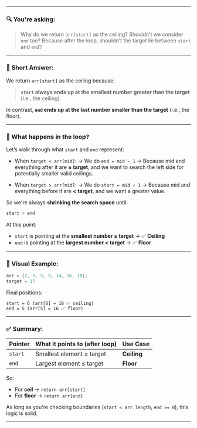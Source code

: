 
---

### 🔍 You're asking:

> Why do we return `arr[start]` as the ceiling?
> Shouldn't we consider `end` too?
> Because after the loop, shouldn't the target lie between `start` and `end`?

---

### 📘 **Short Answer:**

We return `arr[start]` as the ceiling because:

> **`start` always ends up at the smallest number greater than the target** (i.e., the ceiling).

In contrast, **`end` ends up at the last number smaller than the target** (i.e., the floor).

---

### 🔁 What happens in the loop?

Let’s walk through what `start` and `end` represent:

* When `target < arr[mid]`:
  → We do `end = mid - 1`
  → Because mid and everything after it are **≥ target**, and we want to search the left side for potentially smaller valid ceilings.

* When `target > arr[mid]`:
  → We do `start = mid + 1`
  → Because mid and everything before it are **< target**, and we want a greater value.

So we're always **shrinking the search space** until:

```java
start > end
```

At this point:

* `start` is pointing at the **smallest number ≥ target** → ✅ **Ceiling**
* `end` is pointing at the **largest number < target** → ✅ **Floor**

---

### 📌 Visual Example:

```java
arr = {2, 3, 5, 9, 14, 16, 18};
target = 17
```

Final positions:

```
start = 6 (arr[6] = 18 ✅ ceiling)
end = 5 (arr[5] = 16 ✅ floor)
```

---

### ✅ Summary:

| Pointer | What it points to (after loop) | Use Case    |
| ------- | ------------------------------ | ----------- |
| `start` | Smallest element ≥ target      | **Ceiling** |
| `end`   | Largest element ≤ target       | **Floor**   |

So:

* For **ceil** → `return arr[start]`
* For **floor** → `return arr[end]`

As long as you're checking boundaries (`start < arr.length`, `end >= 0`), this logic is solid.

---
